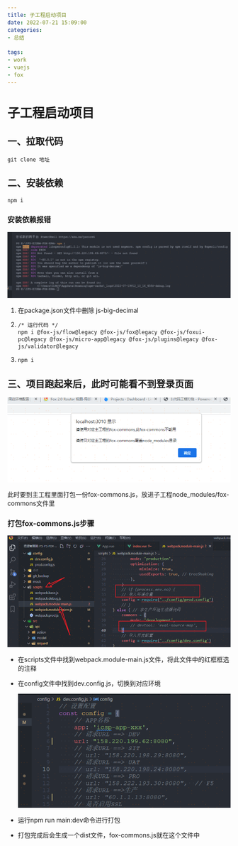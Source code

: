 ```yaml
---
title: 子工程启动项目
date: 2022-07-21 15:09:00
categories:
- 总结

tags:
- work
- vuejs
- fox
---
```


# 子工程启动项目

## 一、拉取代码

```
git clone 地址
```

## 二、安装依赖

```
npm i
```

###   安装依赖报错

![子工程启动项目01.png](images/子工程启动项目01.png)

1. 在package.json文件中删除 js-big-decimal

2. ```shell
   /* 运行代码 */
   npm i @fox-js/flow@legacy @fox-js/fox@legacy @fox-js/foxui-pc@legacy @fox-js/micro-app@legacy @fox-js/plugins@legacy @fox-js/validator@legacy
   ```

3. ```shell
   npm i
   ```

## 三、项目跑起来后，此时可能看不到登录页面

![子工程启动项目02.png](images/子工程启动项目02.png)

此时要到主工程里面打包一份fox-commons.js，放进子工程node_modules/fox-commons文件里

### 打包fox-commons.js步骤

![子工程启动项目03.png](images/子工程启动项目03.png)

- 在scripts文件中找到webpack.module-main.js文件，将此文件中的红框框选的注释

- 在config文件中找到dev.config.js，切换到对应环境

  ![子工程启动项目04.png](images/子工程启动项目04.png)

- 运行npm run main:dev命令进行打包

- 打包完成后会生成一个dist文件，fox-commons.js就在这个文件中